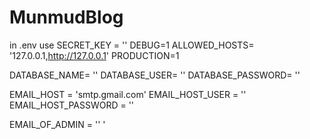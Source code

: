 # MunmudBlog
in .env use
SECRET_KEY = ''
DEBUG=1
ALLOWED_HOSTS= '127.0.0.1,http://127.0.0.1' 
PRODUCTION=1

DATABASE_NAME= ''
DATABASE_USER= ''
DATABASE_PASSWORD= ''

EMAIL_HOST = 'smtp.gmail.com'
EMAIL_HOST_USER = ''
EMAIL_HOST_PASSWORD = ''

EMAIL_OF_ADMIN = ''
'